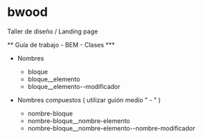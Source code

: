 # bwood
Taller de diseño / Landing page

** Guía de trabajo - BEM - Clases ***

* Nombres
   + bloque
	+ bloque__elemento
	+ bloque__elemento--modificador

* Nombres compuestos ( utilizar guión medio " - " )
   + nombre-bloque
	+ nombre-bloque__nombre-elemento
	+ nombre-bloque__nombre-elemento--nombre-modificador
